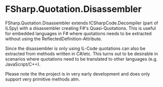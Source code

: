 FSharp.Quotation.Disassembler
=============================


FSharp.Quotation.Disassembler extends ICSharpCode.Decompiler (part of ILSpy) with a disassembler creating F#'s Quasi-Quotations.
This is useful for embedded languages in F# where quotations needs to be extracted without using the ReflectedDefinition-Attribute.

Since the disassembler is only using IL-Code quotations can also be extracted from methods written in C#/etc.
This turns out to be desirable in scenarios where quotations need to be translated  to other languages (e.g. JavaScript/C++).

Please note the the project is in very early development and does only support very primitive methods atm. 
